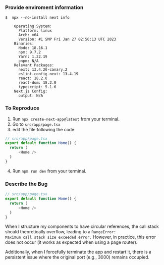 ### Provide enviroment information
```
$  npx --no-install next info

    Operating System:
      Platform: linux
      Arch: x64
      Version: #1 SMP Fri Jan 27 02:56:13 UTC 2023
    Binaries:
      Node: 18.16.1
      npm: 9.7.2
      Yarn: 1.22.19
      pnpm: N/A
    Relevant Packages:
      next: 13.4.20-canary.2
      eslint-config-next: 13.4.19
      react: 18.2.0
      react-dom: 18.2.0
      typescript: 5.1.6
    Next.js Config:
      output: N/A
```

### To Reproduce

1. Run <code>npx create-next-app@latest</code> from your terminal.
2. Go to <code>src/app/page.tsx</code>
3. edit the file following the code 
```typescript 
// src/app/page.tsx
export default function Home() {
  return (
      <Home />
  )
}
```
4. Run <code>npm run dev</code> from your terminal.

### Describe the Bug

```typescript 
// src/app/page.tsx
export default function Home() {
  return (
      <Home />
  )
}
```

When I structure my components to have circular references, the call stack should theoretically overflow, leading to a <code>RangeError: Maximum call stack size exceeded error.</code> However, in practice, this error does not occur (it works as expected when using a page router). 

Additionally, when I forcefully terminate the app and restart it, there is a persistent issue where the original port (e.g., 3000) remains occupied.

